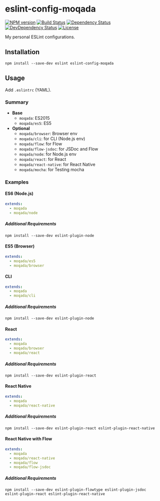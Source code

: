 # eslint-config-moqada

[![NPM version][npm-image]][npm-url]
[![Build Status][travis-image]][travis-url]
[![Dependency Status][daviddm-image]][daviddm-url]
[![DevDependency Status][daviddm-dev-image]][daviddm-dev-url]
[![License][license-image]][license-url]


My personal ESLint configurations.

## Installation

```
npm install --save-dev eslint eslint-config-moqada
```

## Usage

Add `.eslintrc` (YAML).

### Summary

- **Base**
  - `moqada`: ES2015
  - `moqada/es5`: ES5
- **Optional**
  - `moqada/browser`: Browser env
  - `moqada/cli`: for CLI (Node.js env)
  - `moqada/flow`: for Flow
  - `moqada/flow-jsdoc`: for JSDoc and Flow
  - `moqada/node`: for Node.js env
  - `moqada/react`: for React
  - `moqada/react-native`: for React Native
  - `moqada/mocha`: for Testing mocha

### Examples

#### ES6 (Node.js)

```yaml
extends:
  - moqada
  - moqada/node
```

##### Additional Requirements

```
npm install --save-dev eslint-plugin-node
```

#### ES5 (Browser)

```yaml
extends:
  - moqada/es5
  - moqada/browser
```

#### CLI

```yaml
extends:
  - moqada
  - moqada/cli
```

##### Additional Requirements

```
npm install --save-dev eslint-plugin-node
```

#### React

```yaml
extends:
  - moqada
  - moqada/browser
  - moqada/react
```

##### Additional Requirements

```
npm install --save-dev eslint-plugin-react
```

#### React Native

```yaml
extends:
  - moqada
  - moqada/react-native
```

##### Additional Requirements

```
npm install --save-dev eslint-plugin-react eslint-plugin-react-native
```


#### React Native with Flow

```yaml
extends:
  - moqada
  - moqada/react-native
  - moqada/flow
  - moqada/flow-jsdoc
```

##### Additional Requirements

```
npm install --save-dev eslint-plugin-flowtype eslint-plugin-jsdoc eslint-plugin-react eslint-plugin-react-native
```

[npm-url]: https://www.npmjs.com/package/eslint-config-moqada
[npm-image]: https://img.shields.io/npm/v/eslint-config-moqada.svg?style=flat-square
[travis-url]: https://travis-ci.org/moqada/eslint-config
[travis-image]: https://img.shields.io/travis/moqada/eslint-config.svg?style=flat-square
[daviddm-url]: https://david-dm.org/moqada/eslint-config
[daviddm-image]: https://img.shields.io/david/moqada/eslint-config.svg?style=flat-square
[daviddm-dev-url]: https://david-dm.org/moqada/eslint-config#info=devDependencies
[daviddm-dev-image]: https://img.shields.io/david/dev/moqada/eslint-config.svg?style=flat-square
[license-url]: http://opensource.org/licenses/MIT
[license-image]: https://img.shields.io/npm/l/eslint-config-moqada.svg?style=flat-square
